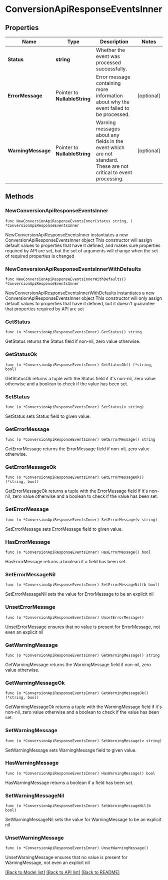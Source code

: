 # ConversionApiResponseEventsInner

## Properties

Name | Type | Description | Notes
------------ | ------------- | ------------- | -------------
**Status** | **string** | Whether the event was processed successfully. | 
**ErrorMessage** | Pointer to **NullableString** | Error message containing more information about why the event failed to be processed. | [optional] 
**WarningMessage** | Pointer to **NullableString** | Warning messages about any fields in the event which are not standard. These are not critical to event processing. | [optional] 

## Methods

### NewConversionApiResponseEventsInner

`func NewConversionApiResponseEventsInner(status string, ) *ConversionApiResponseEventsInner`

NewConversionApiResponseEventsInner instantiates a new ConversionApiResponseEventsInner object
This constructor will assign default values to properties that have it defined,
and makes sure properties required by API are set, but the set of arguments
will change when the set of required properties is changed

### NewConversionApiResponseEventsInnerWithDefaults

`func NewConversionApiResponseEventsInnerWithDefaults() *ConversionApiResponseEventsInner`

NewConversionApiResponseEventsInnerWithDefaults instantiates a new ConversionApiResponseEventsInner object
This constructor will only assign default values to properties that have it defined,
but it doesn't guarantee that properties required by API are set

### GetStatus

`func (o *ConversionApiResponseEventsInner) GetStatus() string`

GetStatus returns the Status field if non-nil, zero value otherwise.

### GetStatusOk

`func (o *ConversionApiResponseEventsInner) GetStatusOk() (*string, bool)`

GetStatusOk returns a tuple with the Status field if it's non-nil, zero value otherwise
and a boolean to check if the value has been set.

### SetStatus

`func (o *ConversionApiResponseEventsInner) SetStatus(v string)`

SetStatus sets Status field to given value.


### GetErrorMessage

`func (o *ConversionApiResponseEventsInner) GetErrorMessage() string`

GetErrorMessage returns the ErrorMessage field if non-nil, zero value otherwise.

### GetErrorMessageOk

`func (o *ConversionApiResponseEventsInner) GetErrorMessageOk() (*string, bool)`

GetErrorMessageOk returns a tuple with the ErrorMessage field if it's non-nil, zero value otherwise
and a boolean to check if the value has been set.

### SetErrorMessage

`func (o *ConversionApiResponseEventsInner) SetErrorMessage(v string)`

SetErrorMessage sets ErrorMessage field to given value.

### HasErrorMessage

`func (o *ConversionApiResponseEventsInner) HasErrorMessage() bool`

HasErrorMessage returns a boolean if a field has been set.

### SetErrorMessageNil

`func (o *ConversionApiResponseEventsInner) SetErrorMessageNil(b bool)`

 SetErrorMessageNil sets the value for ErrorMessage to be an explicit nil

### UnsetErrorMessage
`func (o *ConversionApiResponseEventsInner) UnsetErrorMessage()`

UnsetErrorMessage ensures that no value is present for ErrorMessage, not even an explicit nil
### GetWarningMessage

`func (o *ConversionApiResponseEventsInner) GetWarningMessage() string`

GetWarningMessage returns the WarningMessage field if non-nil, zero value otherwise.

### GetWarningMessageOk

`func (o *ConversionApiResponseEventsInner) GetWarningMessageOk() (*string, bool)`

GetWarningMessageOk returns a tuple with the WarningMessage field if it's non-nil, zero value otherwise
and a boolean to check if the value has been set.

### SetWarningMessage

`func (o *ConversionApiResponseEventsInner) SetWarningMessage(v string)`

SetWarningMessage sets WarningMessage field to given value.

### HasWarningMessage

`func (o *ConversionApiResponseEventsInner) HasWarningMessage() bool`

HasWarningMessage returns a boolean if a field has been set.

### SetWarningMessageNil

`func (o *ConversionApiResponseEventsInner) SetWarningMessageNil(b bool)`

 SetWarningMessageNil sets the value for WarningMessage to be an explicit nil

### UnsetWarningMessage
`func (o *ConversionApiResponseEventsInner) UnsetWarningMessage()`

UnsetWarningMessage ensures that no value is present for WarningMessage, not even an explicit nil

[[Back to Model list]](../README.md#documentation-for-models) [[Back to API list]](../README.md#documentation-for-api-endpoints) [[Back to README]](../README.md)



